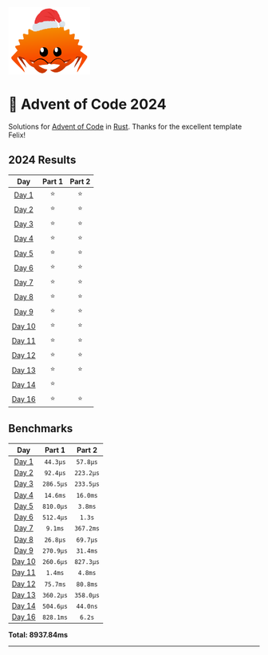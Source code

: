<img src="./.assets/christmas_ferris.png" width="164">

# 🎄 Advent of Code 2024

Solutions for [Advent of Code](https://adventofcode.com/) in [Rust](https://www.rust-lang.org/).
Thanks for the excellent template Felix!

<!--- advent_readme_stars table --->
## 2024 Results

| Day | Part 1 | Part 2 |
| :---: | :---: | :---: |
| [Day 1](https://adventofcode.com/2024/day/1) | ⭐ | ⭐ |
| [Day 2](https://adventofcode.com/2024/day/2) | ⭐ | ⭐ |
| [Day 3](https://adventofcode.com/2024/day/3) | ⭐ | ⭐ |
| [Day 4](https://adventofcode.com/2024/day/4) | ⭐ | ⭐ |
| [Day 5](https://adventofcode.com/2024/day/5) | ⭐ | ⭐ |
| [Day 6](https://adventofcode.com/2024/day/6) | ⭐ | ⭐ |
| [Day 7](https://adventofcode.com/2024/day/7) | ⭐ | ⭐ |
| [Day 8](https://adventofcode.com/2024/day/8) | ⭐ | ⭐ |
| [Day 9](https://adventofcode.com/2024/day/9) | ⭐ | ⭐ |
| [Day 10](https://adventofcode.com/2024/day/10) | ⭐ | ⭐ |
| [Day 11](https://adventofcode.com/2024/day/11) | ⭐ | ⭐ |
| [Day 12](https://adventofcode.com/2024/day/12) | ⭐ | ⭐ |
| [Day 13](https://adventofcode.com/2024/day/13) | ⭐ | ⭐ |
| [Day 14](https://adventofcode.com/2024/day/14) | ⭐ |   |
| [Day 16](https://adventofcode.com/2024/day/16) | ⭐ | ⭐ |
<!--- advent_readme_stars table --->

<!--- benchmarking table --->
## Benchmarks

| Day | Part 1 | Part 2 |
| :---: | :---: | :---:  |
| [Day 1](./src/bin/01.rs) | `44.3µs` | `57.8µs` |
| [Day 2](./src/bin/02.rs) | `92.4µs` | `223.2µs` |
| [Day 3](./src/bin/03.rs) | `286.5µs` | `233.5µs` |
| [Day 4](./src/bin/04.rs) | `14.6ms` | `16.0ms` |
| [Day 5](./src/bin/05.rs) | `810.0µs` | `3.8ms` |
| [Day 6](./src/bin/06.rs) | `512.4µs` | `1.3s` |
| [Day 7](./src/bin/07.rs) | `9.1ms` | `367.2ms` |
| [Day 8](./src/bin/08.rs) | `26.8µs` | `69.7µs` |
| [Day 9](./src/bin/09.rs) | `270.9µs` | `31.4ms` |
| [Day 10](./src/bin/10.rs) | `260.6µs` | `827.3µs` |
| [Day 11](./src/bin/11.rs) | `1.4ms` | `4.8ms` |
| [Day 12](./src/bin/12.rs) | `75.7ms` | `80.8ms` |
| [Day 13](./src/bin/13.rs) | `360.2µs` | `358.0µs` |
| [Day 14](./src/bin/14.rs) | `504.6µs` | `44.0ns` |
| [Day 16](./src/bin/16.rs) | `828.1ms` | `6.2s` |

**Total: 8937.84ms**
<!--- benchmarking table --->

---
